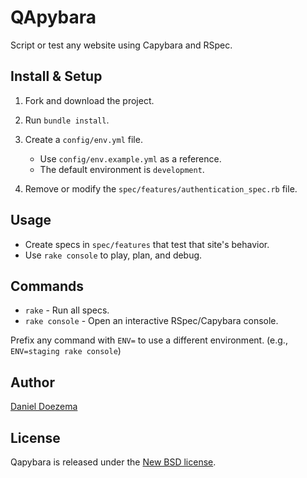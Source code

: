 # QApybara

Script or test any website using Capybara and RSpec.

## Install & Setup

1. Fork and download the project.
2. Run `bundle install`.
3. Create a `config/env.yml` file.
    * Use `config/env.example.yml` as a reference.
    * The default environment is `development`.

4. Remove or modify the `spec/features/authentication_spec.rb` file.

## Usage

* Create specs in `spec/features` that test that site's behavior.
* Use `rake console` to play, plan, and debug.

## Commands

* `rake` - Run all specs.
* `rake console` - Open an interactive RSpec/Capybara console.

Prefix any command with `ENV=` to use a different environment. (e.g., `ENV=staging rake console`)
## Author

[Daniel Doezema](http://dan.doezema.com)

## License

Qapybara is released under the [New BSD license](http://dan.doezema.com/licenses/new-bsd/).
